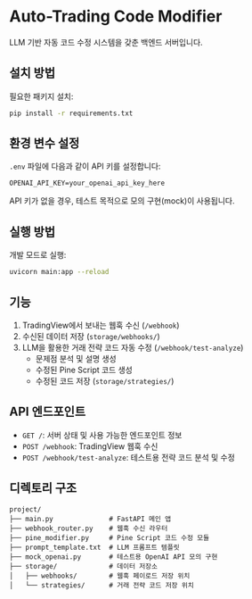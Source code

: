 # Auto-Trading Code Modifier

LLM 기반 자동 코드 수정 시스템을 갖춘 백엔드 서버입니다.

## 설치 방법

필요한 패키지 설치:

```bash
pip install -r requirements.txt
```

## 환경 변수 설정

`.env` 파일에 다음과 같이 API 키를 설정합니다:

```
OPENAI_API_KEY=your_openai_api_key_here
```

API 키가 없을 경우, 테스트 목적으로 모의 구현(mock)이 사용됩니다.

## 실행 방법

개발 모드로 실행:

```bash
uvicorn main:app --reload
```

## 기능

1. TradingView에서 보내는 웹훅 수신 (`/webhook`)
2. 수신된 데이터 저장 (`storage/webhooks/`)
3. LLM을 활용한 거래 전략 코드 자동 수정 (`/webhook/test-analyze`)
   - 문제점 분석 및 설명 생성
   - 수정된 Pine Script 코드 생성
   - 수정된 코드 저장 (`storage/strategies/`)

## API 엔드포인트

- `GET /`: 서버 상태 및 사용 가능한 엔드포인트 정보
- `POST /webhook`: TradingView 웹훅 수신
- `POST /webhook/test-analyze`: 테스트용 전략 코드 분석 및 수정

## 디렉토리 구조

```
project/
├── main.py              # FastAPI 메인 앱
├── webhook_router.py    # 웹훅 수신 라우터
├── pine_modifier.py     # Pine Script 코드 수정 모듈
├── prompt_template.txt  # LLM 프롬프트 템플릿
├── mock_openai.py       # 테스트용 OpenAI API 모의 구현
├── storage/             # 데이터 저장소
│   ├── webhooks/        # 웹훅 페이로드 저장 위치
│   └── strategies/      # 거래 전략 코드 저장 위치
``` 
